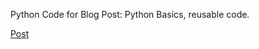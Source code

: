 Python Code for Blog Post: Python Basics, reusable code.

[Post](https://www.chuckautomates.com/python-basics-reusable-code/)

